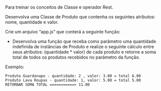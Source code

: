Para treinar os conceitos de Classe e operador Rest.

Desenvolva uma Classe de Produto que contenha os seguintes atributos: nome, quantidade e valor.

Crie um arquivo “app.js” que conterá a seguinte função:
- Desenvolva uma função que receba como parâmetro uma quantidade indefinida de instâncias de Produto e realize o seguinte cálculo entre seus atributos: (quantidade * valor) de cada produto e retorne a soma total de todos os produtos recebidos no parâmetro da função.

Exemplo:

```
Produto Guardanapo - quantidade: 2 , valor: 3.00 = total 6.00
Produto Lava Roupas - quantidade: 1, valor: 5.00 = total 5.00
RETORNAR SOMA TOTAL ===========> 11.00
```
